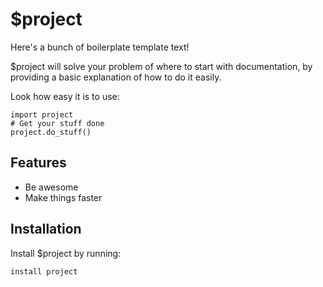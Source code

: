 # $project

Here's a bunch of boilerplate template text!

$project will solve your problem of where to start with documentation,
by providing a basic explanation of how to do it easily.

Look how easy it is to use:

    import project
    # Get your stuff done
    project.do_stuff()

## Features

- Be awesome
- Make things faster

## Installation

Install $project by running:

    install project
